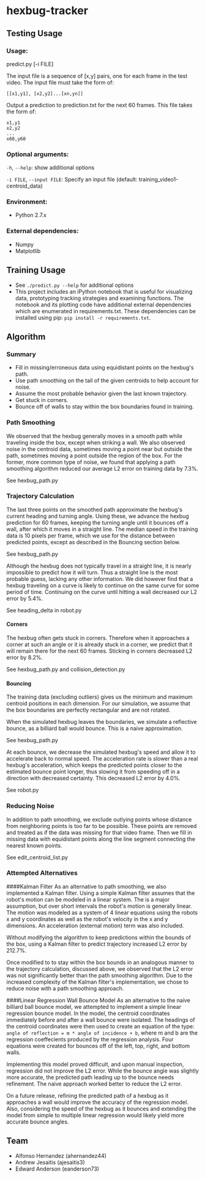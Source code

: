 hexbug-tracker
==============

Testing Usage
-------------

### Usage:
predict.py [-i FILE]

The input file is a sequence of [x,y] pairs, one for each frame in the test
video. The input file must take the form of:

```
[[x1,y1], [x2,y2]...[xn,yn]]
```

Output a prediction to prediction.txt for the next 60 frames. This file takes
the form of:

```
x1,y1
x2,y2
...
x60,y60
```

### Optional arguments:

  `-h`, `--help`: show additional options

  `-i FILE`, `--input FILE`: Specify an input file (default: training\_video1-centroid\_data)

### Environment:
* Python 2.7.x

### External dependencies:
* Numpy
* Matplotlib

Training Usage
--------------

* See `./predict.py --help` for additional options
* This project includes an iPython notebook that is useful for visualizing data,
prototyping tracking strategies and   examining functions. The notebook and its
plotting code have additional external   dependencies which are enumerated in
requirements.txt. These dependencies can   be installed using pip: `pip install
-r requirements.txt`.

Algorithm
---------

### Summary

* Fill in missing/erroneous data using equidistant points on the hexbug's path.
* Use path smoothing on the tail of the given centroids to help account for noise.
* Assume the most probable behavior given the last known trajectory.
* Get stuck in corners.
* Bounce off of walls to stay within the box boundaries found in training.

### Path Smoothing

We observed that the hexbug generally moves in a smooth path while traveling
inside the box, except when striking a wall. We also observed noise in the
centroid data, sometimes moving a point near but outside the path, sometimes
moving a point outside the region of the box. For the former, more common type
of noise, we found that applying a path smoothing algorithm reduced our average
L2 error on training data by 7.3%.

See hexbug\_path.py

### Trajectory Calculation

The last three points on the smoothed path approximate the hexbug's current
heading and turning angle. Using these, we advance the hexbug prediction for 60
frames, keeping the turning angle until it bounces off a wall, after which it
moves in a straight line. The median speed in the training data is 10 pixels per
frame, which we use for the distance between predicted points, except as
described in the Bouncing section below.

See hexbug\_path.py

Although the hexbug does not typically travel in a straight line, it is nearly
impossible to predict how it will turn. Thus a straight line is the most
probable guess, lacking any other information. We did however find that a hexbug
traveling on a curve is likely to continue on the same curve for some period of
time. Continuing on the curve until hitting a wall decreased our L2 error by
5.4%.

See heading\_delta in robot.py

#### Corners

The hexbug often gets stuck in corners. Therefore when it approaches a corner at
such an angle or it is already stuck in a corner, we predict that it will remain
there for the next 60 frames. Sticking in corners decreased L2 error by 8.2%.

See hexbug\_path.py and collision\_detection.py

#### Bouncing

The training data (excluding outliers) gives us the minimum and maximum centroid
positions in each dimension. For our simulation, we assume that the box
boundaries are perfectly rectangular and are not rotated.

When the simulated hexbug leaves the boundaries, we simulate a reflective
bounce, as a billiard ball would bounce. This is a naive approximation.

See hexbug\_path.py

At each bounce, we decrease the simulated hexbug's speed and allow it to
accelerate back to normal speed. The acceleration rate is slower than a real
hexbug's acceleration, which keeps the predicted points closer to the estimated
bounce point longer, thus slowing it from speeding off in a direction with
decreased certainty. This decreased L2 error by 4.0%.

See robot.py

### Reducing Noise

In addition to path smoothing, we exclude outlying points whose distance from
neighboring points is too far to be possible. These points are removed and
treated as if the data was missing for that video frame. Then we fill in missing
data with equidistant points along the line segment connecting the nearest known
points.

See edit\_centroid\_list.py

### Attempted Alternatives

####Kalman Filter
As an alternative to path smoothing, we also implemented a Kalman filter. Using
a simple Kalman filter assumes that the robot's motion can be modeled in a
linear system. The is a major assumption, but over short intervals the robot's
motion is generally linear. The motion was modeled as a system of 4 linear
equations using the robots x and y coordinates as well as the robot's velocity
in the x and y dimensions. An acceleration (external motion) term  was also
included.

Without modifying the algorithm to keep predictions within the bounds of the
box, using a Kalman filter to predict trajectory increased L2 error by 212.7%.

Once modified to to stay within the box bounds in an analogous manner to the
trajectory calculation, discussed above, we observed that the L2 error was not
significantly better than the path smoothing algorithm. Due to the increased
complexity of the Kalman filter's implementation, we chose to reduce noise with
a path smoothing approach.

####Linear Regression Wall Bounce Model
As an alternative to the naive billiard ball bounce model, we attempted to implement a simple linear regression bounce model. In the model, the centroid coordinates immediately before and after a wall bounce were isolated. The headings of the centroid coordinates were then used to create an equation of the type: <br>
```angle of reflection = m * angle of incidence + b```, 
where m and b are the regression coeffecients produced by the regression analysis. Four equations were created for bounces off of the left, top, right, and bottom walls.

Implementing this model proved difficult, and upon manual inspection, regression did not improve the L2 error. While the bounce angle was slightly more accurate, the predicted path leading up to the bounce needs refinement. The naive approach worked better to reduce the L2 error.

On a future release, refining the predicted path of a hexbug as it approaches a wall would improve the accuracy of the regression model. Also, considering the speed of the hexbug as it bounces and extending the model from simple to multiple linear regression would likely yield more accurate bounce angles.

Team
----

* Alfonso Hernandez (ahernandez44)
* Andrew Jesaitis (ajesaitis3)
* Edward Anderson (eanderson73)
